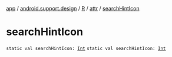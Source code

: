 [app](../../../index.md) / [android.support.design](../../index.md) / [R](../index.md) / [attr](index.md) / [searchHintIcon](./search-hint-icon.md)

# searchHintIcon

`static val searchHintIcon: `[`Int`](https://kotlinlang.org/api/latest/jvm/stdlib/kotlin/-int/index.html)
`static val searchHintIcon: `[`Int`](https://kotlinlang.org/api/latest/jvm/stdlib/kotlin/-int/index.html)